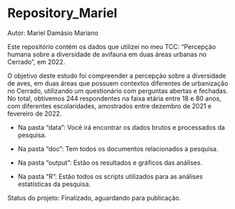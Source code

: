 
# Repository_Mariel

Autor: Mariel Damásio Mariano

Este repositório contém os dados que utilizei no meu TCC: “Percepção
humana sobre a diversidade de avifauna em duas áreas urbanas no
Cerrado”, em 2022.

O objetivo deste estudo foi compreender a percepção sobre a diversidade
de aves, em duas áreas que possuem contextos diferentes de urbanização
no Cerrado, utilizando um questionário com perguntas abertas e fechadas.
No total, obtivemos 244 respondentes na faixa etária entre 18 e 80 anos,
com diferentes escolaridades, amostrados entre dezembro de 2021 e
fevereiro de 2022.

- Na pasta “data”: Você irá encontrar os dados brutos e processados da
  pesquisa.

- Na pasta “doc”: Tem todos os documentos relacionados a pesquisa.

- Na pasta “output”: Estão os resultados e gráficos das análises.

- Na pasta “R”: Estão todos os scripts utilizados para as análises
  estatísticas da pesquisa.

Status do projeto: Finalizado, aguardando para publicação.
